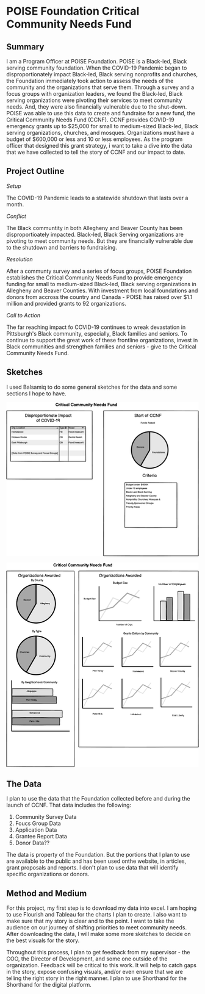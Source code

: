 # **POISE Foundation Critical Community Needs Fund**

## **Summary**

I am a Program Officer at POISE Foundation. POISE is a Black-led, Black serving community foundation.
When the COVID-19 Pandemic began to disproportionately impact Black-led, Black serving nonprofits and churches, the Foundation immediately took action to assess the needs of the community and the organizations that serve them.
Through a survey and a focus groups with organization leaders, we found the Black-led, Black serving organizations were pivoting their services to meet community needs. And, they were also financially vulnerable due to the shut-down.
POISE was able to use this data to create and fundraise for a new fund, the Critical Community Needs Fund (CCNF).
CCNF provides COVID-19 emergency grants up to $25,000 for small to medium-sized Black-led, Black serving organizations, churches, and mosques.
Organizations must have a budget of $600,000 or less and 10 or less employees.  As the program officer that designed this grant strategy, i want to take a dive into the data that we have collected to tell the story of CCNF and our impact to date.


## **Project Outline**

*Setup*

The COVID-19 Pandemic leads to a statewide shutdown that lasts over a month.

*Conflict*

The Black communtity in both Allegheny and Beaver County has been disproportioately impacted.  Black-led, Black Serving organizations are pivoting to meet community needs.  But they are financially vulnerable due to the shutdown and barriers to fundraising.

*Resolution*

After a communty survey and a series of focus groups, POISE Foundation establishes the Critical Community Needs Fund to provide emergency funding for small to medium-sized Black-led, Black serving organizations in Allegheny and Beaver Counties.  With investment from local foundations and donors from accross the country and Canada - POISE has raised over $1.1 million and provided grants to 92 organizations.

*Call to Action*

The far reaching impact fo COVID-19 continues to wreak devastation in Pittsburgh's Black community, especially, Black families and seniors. To continue to support the great work of these frontline organizations, invest in Black communities and strengthen families and seniors - give to the Critical Community Needs Fund.

## **Sketches**

I used Balsamiq to do some general sketches for the data and some sections I hope to have.

![CCNF1](CCNFWF1.png)

![CCNF2](CCNFWF2.png)

## **The Data**

I plan to use the data that the Foundation collected before and during the launch of CCNF. That data includes the following:
1. Community Survey Data
2. Foucs Group Data
3. Application Data
4. Grantee Report Data
5. Donor Data??

The data is property of the Foundation.  But the portions that I plan to use are available to the public and has been used onthe website, in articles, grant proposals and reports.  I don't plan to use data that will identify specific organizations or donors.

## **Method and Medium**

For this project, my first step is to download my data into excel. I am hoping to use Flourish and Tableau for the charts I plan to create. I also want to make sure that my story is clear and to the point. I want to take the audience on our journey of shifting priorities to meet community needs. After downloading the data, I will make some more sketches to decide on the best visuals for the story.

Throughout this process, I plan to get feedback from my supervisor - the COO, the Director of Development, and some one outside of the organization. Feedback will be critical to this work. It will help to catch gaps in the story, expose confusing visuals, and/or even ensure that we are telling the right story in the right manner. I plan to use Shorthand for the Shorthand for the digital platform.


